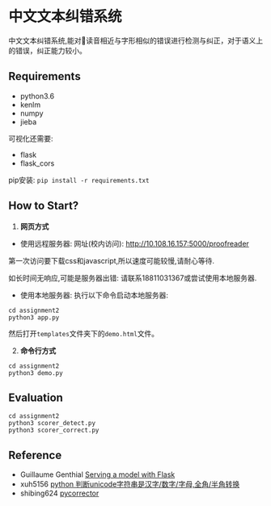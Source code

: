 # 中文文本纠错系统

中文文本纠错系统,能对读音相近与字形相似的错误进行检测与纠正，对于语义上的错误，纠正能力较小。

## Requirements
- python3.6
- kenlm
- numpy
- jieba

可视化还需要: 
- flask
- flask_cors

pip安装: `pip install -r requirements.txt`

## How to Start?
1. **网页方式**
- 使用远程服务器:
网址(校内访问): http://10.108.16.157:5000/proofreader

第一次访问要下载css和javascript,所以速度可能较慢,请耐心等待.

如长时间无响应,可能是服务器出错: 请联系18811031367或尝试使用本地服务器.

- 使用本地服务器:
执行以下命令启动本地服务器: 
```shell
cd assignment2
python3 app.py
```
然后打开`templates`文件夹下的`demo.html`文件。

2. **命令行方式**

```shell
cd assignment2
python3 demo.py
```

## Evaluation
```shell
cd assignment2
python3 scorer_detect.py
python3 scorer_correct.py
```

## Reference 

- Guillaume Genthial [Serving a model with Flask](https://guillaumegenthial.github.io/serving.html)
- xuh5156 [python 判断unicode字符串是汉字/数字/字母,全角/半角转换](https://blog.csdn.net/xuh5156/article/details/9111735)
- shibing624 [pycorrector](https://github.com/shibing624/pycorrector)